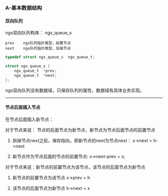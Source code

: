 ### A-基本数据结构


#### 双向队列

ngx双向队列构体： ngx_queue_s

	prev	ngx队列指针类型，前置节点
	next	ngx队列指针类型，后缀节点

```c
typedef struct ngx_queue_s  ngx_queue_t;

struct ngx_queue_s {
    ngx_queue_t  *prev;
    ngx_queue_t  *next;
};
```


ngx双向队列没有数据域，只保存队列的属性，数据域有具体业务实现。

-----

#### 节点后面插入节点

在节点后面插入新节点：

对于节点来说： 节点的后面节点为新节点，新节点为节点后面节点的前置节点

1. 拆掉节点next之前，保存指向，即新节点的next为节点next：
x->next = h->next

2. 新节点作为节点后面的节点的前置节点:
x->next-prev = x;


对于节点来说：新节点的前置节点为该节点，该节点的后面节点为新节点

1. 新节点的前置节点为该节点
x->prev = h

2. 该节点的后面节点为新节点
h->next = x